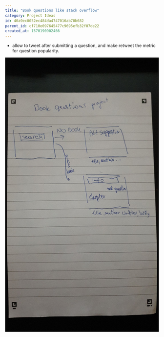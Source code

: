 ```yaml
---
title: "Book questions like stack overflow"
category: Project Ideas
id: 40a9ec0052ec484da4747016ab70b682
parent_id: cf710e097645477c9695efb32f07de22
created_at: 1570190902466
---
```


* allow to tweet after submitting a question, and make retweet the metric for question popularity.


![](./resources/64c69c9f755949369b24e6c856fa2215.jpg)
    